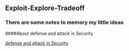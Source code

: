 ## Exploit-Explore-Tradeoff


### There are some notes to memory my little ideas

####About defense and attack in Security

[defense and attack in Security](./Security-defense&attack.md) 
